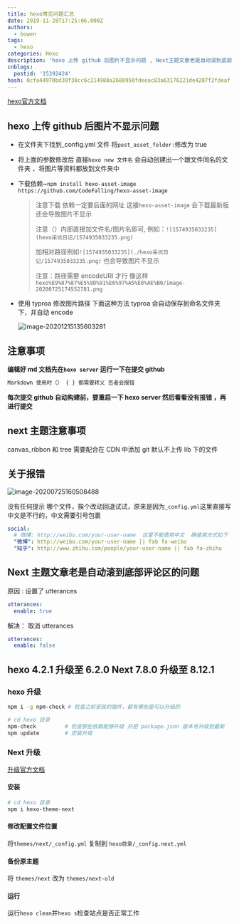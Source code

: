 ```yaml
---
title: hexo常见问题汇总
date: 2019-11-28T17:25:06.000Z
authors:
  - bowen
tags:
  - hexo
categories: Hexo
description: 'hexo 上传 github 后图片不显示问题 , Next主题文章老是自动滚到底部评论区的问题'
cnblogs:
  postid: '15392424'
hash: 0cfa44970bd38f38cc6c214988a2688950fdeeac83a63176221de4287f2fdeaf
---
```



[hexo官方文档](https://hexo.io/docs/)


## hexo 上传 github 后图片不显示问题

- 在文件夹下找到\_config.yml 文件 将`post_asset_folder:`修改为 true

- 将上面的参数修改后 直接`hexo new 文件名` 会自动创建出一个跟文件同名的文件夹 ，将图片等资料都放到文件夹中

- 下载依赖~`npm install hexo-asset-image https://github.com/CodeFalling/hexo-asset-image`

  > 注意下载 依赖一定要后面的网址 这接`hexo-asset-image` 会下载最新版 还会导致图片不显示
  >
  > 注意（）内部直接加文件名/图片名即可, 例如：`![1574935033235](hexo采坑日记/1574935033235.png)`
  >
  > 加相对路径例如`![1574935033235](./hexo采坑日记/1574935033235.png)` 也会导致图片不显示
  >
  > 注意：路径需要 encodeURI 才行 像这样`hexo%E9%87%87%E5%9D%91%E6%97%A5%E8%AE%B0/image-20200725174552781.png`

- 使用 typroa 修改图片路径 下面这种方法 typroa 会自动保存到命名文件夹下，并自动 encode

  ![image-20201215135603281](https://s2.loli.net/2023/01/13/VsMhYJXcne8a2vd.png)

## 注意事项

**编辑好 md 文档先在`hexo server` 运行一下在提交 github**

```js
Markdown 使用时（） { } 都需要转义 否者会报错
```

**每次提交 github 自动构建前，要重启一下 hexo server 然后看看没有报错 ，再进行提交**

## next 主题注意事项

canvas_ribbon 和 tree 需要配合在 CDN 中添加 git 默认不上传 lib 下的文件

## 关于报错

![image-20200725160508488](https://s2.loli.net/2023/01/13/TKmqzHNUjtB581A.png)

没有任何提示 哪个文件，挨个改动回退试试，原来是因为`_config.yml`这里直接写中文是不行的，中文需要引号包裹

```yml
social:
  # 微博: http://weibo.com/your-user-name  这里不能使用中文  确使用方式如下  地址后是图标
  "微博": http://weibo.com/your-user-name || fab fa-weibo
  "知乎": http://www.zhihu.com/people/your-user-name || fab fa-zhihu
```

## Next 主题文章老是自动滚到底部评论区的问题

原因 :
设置了 utterances

```yml
utterances:
  enable: true
```

解决：
取消 utterances

```yml
utterances:
  enable: false
```

## hexo 4.2.1 升级至 6.2.0  Next 7.8.0 升级至 8.12.1

### hexo 升级

```sh
npm i -g npm-check # 检查之前安装的插件，都有哪些是可以升级的 

# cd hexo 目录
npm-check         # 检查那些依赖能够升级 并把 package.json 版本号升级到最新
npm update        # 安装升级

```

### Next 升级

[升级官方文档](https://theme-next.js.org/docs/getting-started/upgrade.html)

#### 安装

```sh
# cd hexo 目录
npm i hexo-theme-next

```

#### 修改配置文件位置

将`themes/next/_config.yml` 复制到 `hexo目录/_config.next.yml`

#### 备份原主题

将 `themes/next` 改为  `themes/next-old`

#### 运行

运行`hexo clean`并`hexo s`检查站点是否正常工作
